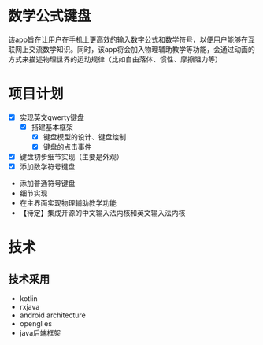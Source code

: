 # 数学公式键盘
该app旨在让用户在手机上更高效的输入数字公式和数学符号，以便用户能够在互联网上交流数学知识。同时，该app将会加入物理辅助教学等功能，会通过动画的方式来描述物理世界的运动规律（比如自由落体、惯性、摩擦阻力等）

# 项目计划
- [x] 实现英文qwerty键盘
  - [x] 搭建基本框架
    - [x] 键盘模型的设计、键盘绘制
    - [x] 键盘的点击事件
- [x] 键盘初步细节实现（主要是外观）
- [x] 添加数学符号键盘
- 添加普通符号键盘
- 细节实现
- 在主界面实现物理辅助教学功能
- 【待定】集成开源的中文输入法内核和英文输入法内核


# 技术
## 技术采用
* kotlin
* rxjava
* android architecture
* opengl es
* java后端框架
